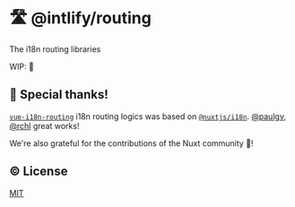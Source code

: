# 🛣️ @intlify/routing

The i18n routing libraries

WIP: 👷

## 💖 Special thanks!
[`vue-i18n-routing`](https://github.com/intlify/routing/tree/main/packages/vue-i18n-routing) i18n routing logics was based on [`@nuxtjs/i18n`](https://github.com/nuxt-community/i18n-module). [@paulgv](https://github.com/paulgv), [@rchl](https://github.com/rchl) great works!

We're also grateful for the contributions of the Nuxt community 💚!

## ©️ License

[MIT](http://opensource.org/licenses/MIT)